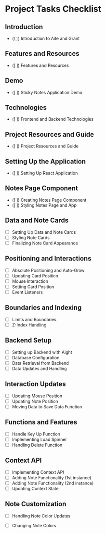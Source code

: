 # Project Tasks Checklist

## Introduction
-  (`[]`) Introduction to Aite and Grant

## Features and Resources
-  ([ ]) Features and Resources

## Demo
-  ([ ]) Sticky Notes Application Demo

## Technologies
-  ([ ]) Frontend and Backend Technologies

## Project Resources and Guide
-  ([ ]) Project Resources and Guide

## Setting Up the Application
-  ([ ]) Setting Up React Application

## Notes Page Component
-  ([ ]) Creating Notes Page Component
-  ([ ]) Styling Notes Page and App

## Data and Note Cards
- [ ] Setting Up Data and Note Cards
- [ ] Styling Note Cards
- [ ] Finalizing Note Card Appearance

## Positioning and Interactions
- [ ] Absolute Positioning and Auto-Grow
- [ ] Updating Card Position
- [ ] Mouse Interaction
- [ ] Setting Card Position
- [ ] Event Listeners

## Boundaries and Indexing
- [ ] Limits and Boundaries
- [ ] Z-Index Handling

## Backend Setup
- [ ] Setting up Backend with Aight
- [ ] Database Configuration
- [ ] Data Retrieval from Backend
- [ ] Data Updates and Handling

## Interaction Updates
- [ ] Updating Mouse Position
- [ ] Updating Note Position
- [ ] Moving Data to Save Data Function

## Functions and Features
- [ ] Handle Key Up Function
- [ ] Implementing Load Spinner
- [ ] Handling Delete Function

## Context API
- [ ] Implementing Context API
- [ ] Adding Note Functionality (1st instance)
- [ ] Adding Note Functionality (2nd instance)
- [ ] Updating Context State

## Note Customization
- [ ] Handling Note Color Updates
- [ ] Changing Note Colors

